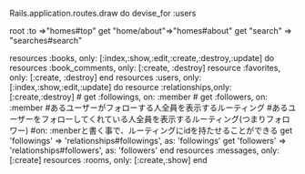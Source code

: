 Rails.application.routes.draw do
  devise_for :users
  

  root :to =>"homes#top"
  get "home/about"=>"homes#about"
  get "search" => "searches#search"

  resources :books, only: [:index,:show,:edit,:create,:destroy,:update] do
    resources :book_comments, only: [:create, :destroy]
    resource :favorites, only: [:create, :destroy]
  end
  resources :users, only: [:index,:show,:edit,:update] do
    resource :relationships,only: [:create,:destroy]
    # get :followings, on: :member
    # get :followers, on: :member
    #あるユーザーがフォローする人全員を表示するルーティング
    #あるユーザーをフォローしてくれている人全員を表示するルーティング(つまりフォロワー)
    #on: :menberと書く事で、ルーティングにidを持たせることができる
    get 'followings' => 'relationships#followings', as: 'followings'
    get 'followers' => 'relationships#followers', as: 'followers'
  end
  resources :messages, only: [:create]
  resources :rooms, only: [:create,:show]
end
